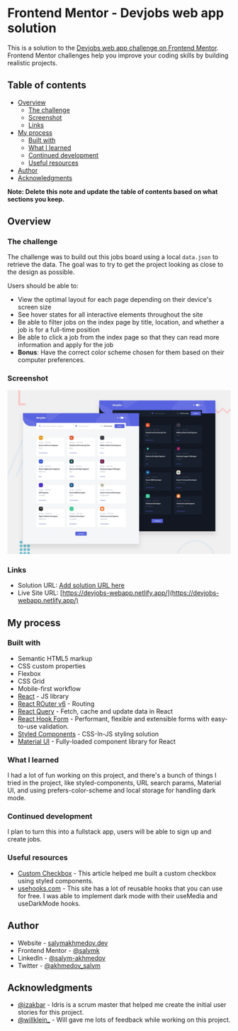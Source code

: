 # Frontend Mentor - Devjobs web app solution

This is a solution to the [Devjobs web app challenge on Frontend Mentor](https://www.frontendmentor.io/challenges/devjobs-web-app-HuvC_LP4l). Frontend Mentor challenges help you improve your coding skills by building realistic projects.

## Table of contents

- [Overview](#overview)
  - [The challenge](#the-challenge)
  - [Screenshot](#screenshot)
  - [Links](#links)
- [My process](#my-process)
  - [Built with](#built-with)
  - [What I learned](#what-i-learned)
  - [Continued development](#continued-development)
  - [Useful resources](#useful-resources)
- [Author](#author)
- [Acknowledgments](#acknowledgments)

**Note: Delete this note and update the table of contents based on what sections you keep.**

## Overview

### The challenge

The challenge was to build out this jobs board using a local `data.json` to retrieve the data. The goal was to try to get the project looking as close to the design as possible.

Users should be able to:

- View the optimal layout for each page depending on their device's screen size
- See hover states for all interactive elements throughout the site
- Be able to filter jobs on the index page by title, location, and whether a job is for a full-time position
- Be able to click a job from the index page so that they can read more information and apply for the job
- **Bonus**: Have the correct color scheme chosen for them based on their computer preferences.

### Screenshot

![Design preview for the Devjobs web app coding challenge](./preview.jpg)

### Links

- Solution URL: [Add solution URL here](https://your-solution-url.com)
- Live Site URL: [https://devjobs-webapp.netlify.app/](https://devjobs-webapp.netlify.app/)

## My process

### Built with

- Semantic HTML5 markup
- CSS custom properties
- Flexbox
- CSS Grid
- Mobile-first workflow
- [React](https://reactjs.org/) - JS library
- [React ROuter v6](https://reactrouter.com/docs/en/v6/getting-started/overview) - Routing
- [React Query](https://react-query.tanstack.com/) - Fetch, cache and update data in React
- [React Hook Form](https://react-hook-form.com/) - Performant, flexible and extensible forms with easy-to-use validation.
- [Styled Components](https://styled-components.com/) - CSS-In-JS styling solution
- [Material UI](https://mui.com/) - Fully-loaded component library for React

### What I learned

I had a lot of fun working on this project, and there's a bunch of things I tried in the project, like styled-components, URL search params, Material UI, and using prefers-color-scheme and local storage for handling dark mode.

### Continued development

I plan to turn this into a fullstack app, users will be able to sign up and create jobs.

### Useful resources

- [Custom Checkbox](https://medium.com/@colebemis/building-a-checkbox-component-with-react-and-styled-components-8d3aa1d826dd) - This article helped me built a custom checkbox using styled components.
- [usehooks.com](https://usehooks.com) - This site has a lot of reusable hooks that you can use for free. I was able to implement dark mode with their useMedia and useDarkMode hooks.

## Author

- Website - [salymakhmedov.dev](https://www.salymakhmedov.dev/)
- Frontend Mentor - [@salymk](https://www.frontendmentor.io/profile/salymk)
- LinkedIn - [@salym-akhmedov](https://www.linkedin.com/in/salym-akhmedov/)
- Twitter - [@akhmedov_salym](https://twitter.com/akhmedov_salym)

## Acknowledgments

- [@izakbar](https://www.linkedin.com/in/izakbar/) - Idris is a scrum master that helped me create the initial user stories for this project.
- [@willklein\_](https://twitter.com/willklein_) - Will gave me lots of feedback while working on this project.
